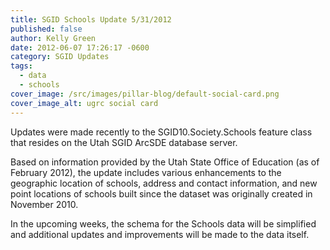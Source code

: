 ```yaml
---
title: SGID Schools Update 5/31/2012
published: false
author: Kelly Green
date: 2012-06-07 17:26:17 -0600
category: SGID Updates
tags:
  - data
  - schools
cover_image: /src/images/pillar-blog/default-social-card.png
cover_image_alt: ugrc social card
---
```


Updates were made recently to the SGID10.Society.Schools feature class that resides on the Utah SGID ArcSDE database server.

Based on information provided by the Utah State Office of Education (as of February 2012), the update includes various enhancements to the geographic location of schools, address and contact information, and new point locations of schools built since the dataset was originally created in November 2010.

In the upcoming weeks, the schema for the Schools data will be simplified and additional updates and improvements will be made to the data itself.
